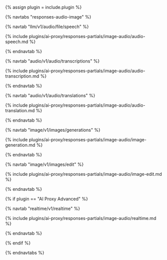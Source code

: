 {% assign plugin = include.plugin %}

{% navtabs "responses-audio-image" %}

{% navtab "llm/v1/audio/file/speech" %}

{% include plugins/ai-proxy/responses-partials/image-audio/audio-speech.md %}

{% endnavtab %}

{% navtab "audio/v1/audio/transcriptions" %}

{% include plugins/ai-proxy/responses-partials/image-audio/audio-transcription.md %}

{% endnavtab %}

{% navtab "audio/v1/audio/translations" %}

{% include plugins/ai-proxy/responses-partials/image-audio/audio-translation.md %}

{% endnavtab %}

{% navtab "image/v1/images/generations" %}

{% include plugins/ai-proxy/responses-partials/image-audio/image-generation.md %}

{% endnavtab %}

{% navtab "image/v1/images/edit" %}

{% include plugins/ai-proxy/responses-partials/image-audio/image-edit.md %}

{% endnavtab %}

{% if plugin == "AI Proxy Advanced" %}

{% navtab "realtime/v1/realtime" %}

{% include plugins/ai-proxy/responses-partials/image-audio/realtime.md %}

{% endnavtab %}

{% endif %}

{% endnavtabs %}